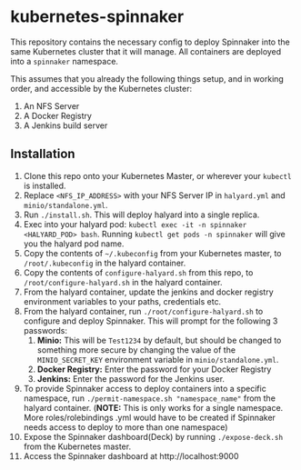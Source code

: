 
# kubernetes-spinnaker

This repository contains the necessary config to deploy Spinnaker into the same Kubernetes cluster that it will manage. All containers are deployed into a `spinnaker` namespace.

This assumes that you already the following things setup, and in working order, and accessible by the Kubernetes cluster: 

1. An NFS Server
2. A Docker Registry 
3. A Jenkins build server

## Installation

1. Clone this repo onto your Kubernetes Master, or wherever your `kubectl` is installed.
2. Replace `<NFS_IP_ADDRESS>` with your NFS Server IP in `halyard.yml` and `minio/standalone.yml`.
3. Run `./install.sh`. This will deploy halyard into a single replica.
4. Exec into your halyard pod: `kubectl exec -it -n spinnaker <HALYARD_POD> bash`. Running `kubectl get pods -n spinnaker` will give you the halyard pod name.
5. Copy the contents of `~/.kubeconfig` from your Kubernetes master, to `/root/.kubeconfig` in the halyard container.
6. Copy the contents of `configure-halyard.sh` from this repo, to `/root/configure-halyard.sh` in the halyard container.
7. From the halyard container, update the jenkins and docker registry environment variables to your paths, credentials etc.
8. From the halyard container, run `./root/configure-halyard.sh` to configure and deploy Spinnaker. This will prompt for the following 3 passwords: 
    1. **Minio:** This will be `Test1234` by default, but should be changed to something more secure by changing the value of the `MINIO_SECRET_KEY` environment variable in `minio/standalone.yml`.
    2. **Docker Registry:** Enter the password for your Docker Registry
    3. **Jenkins:** Enter the password for the Jenkins user.
9. To provide Spinnaker access to deploy containers into a specific namespace, run `./permit-namespace.sh "namespace_name"` from the halyard container. (**NOTE:** This is only works for a single namespace. More roles/rolebindings .yml would have to be created if Spinnaker needs access to deploy to more than one namespace)
10. Expose the Spinnaker dashboard(Deck) by running `./expose-deck.sh` from the Kubernetes master.
11. Access the Spinnaker dashboard at http://localhost:9000
